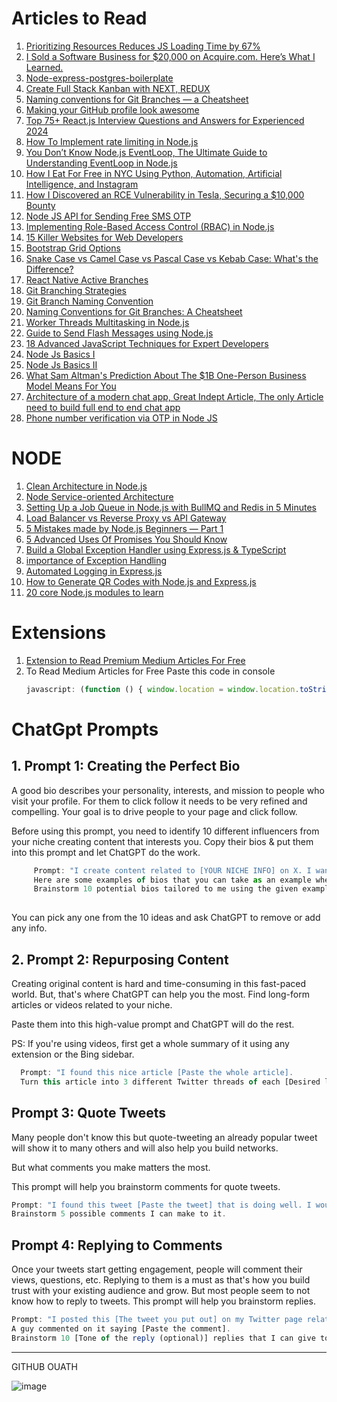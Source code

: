 # Articles to Read

1. [Prioritizing Resources Reduces JS Loading Time by 67%](https://freedium.cfd/medium.com/@Choco23/prioritizing-resources-reduces-js-loading-time-by-67-8139053444b5)
1. [I Sold a Software Business for $20,000 on Acquire.com. Here’s What I Learned.](https://readmedium.com/en/https:/medium.com/@_michaellin/i-sold-a-software-business-for-20-000-on-acquire-com-heres-what-i-learned-ac600c2a248f)
2. [Node-express-postgres-boilerplate](https://github.dev/japananh/node-express-postgres-boilerplate)
3. [Create Full Stack Kanban with NEXT, REDUX](https://www.freecodecamp.org/news/build-full-stack-app-with-typescript-nextjs-redux-toolkit-firebase/)
4. [Naming conventions for Git Branches — a Cheatsheet](https://medium.com/@abhay.pixolo/naming-conventions-for-git-branches-a-cheatsheet-8549feca2534)
5. [Making your GitHub profile look awesome](https://freedium.cfd/.com/codex/making-your-github-profile-look-awesome-869d6d130dbb)
6. [Top 75+ React.js Interview Questions and Answers for Experienced 2024](https://scriptedshadows.medium.com/react-js-interview-questions-and-answers-for-experienced-developers-ce78d26a3be8)
7. [How To Implement rate limiting in Node.js](https://readmedium.com/en/https:/ahmedsalman74.medium.com/how-to-implement-rate-limiting-in-node-js-14cb91d5cb6f)
8. [You Don’t Know Node.js EventLoop, The Ultimate Guide to Understanding EventLoop in Node.js](https://blog.bitsrc.io/you-dont-know-node-js-eventloop-8ee16831767)
9. [How I Eat For Free in NYC Using Python, Automation, Artificial Intelligence, and Instagram](https://medium.com/@chrisbuetti/how-i-eat-for-free-in-nyc-using-python-automation-artificial-intelligence-and-instagram-a5ed8a1e2a10)
10. [How I Discovered an RCE Vulnerability in Tesla, Securing a $10,000 Bounty](https://medium.com/@sahul1996l/how-i-discovered-an-rce-vulnerability-in-tesla-securing-a-10-000-bounty-62e725c2a6bd)
11. [Node JS API for Sending Free SMS OTP](https://medium.com/@mg_84673/node-js-api-for-sending-free-sms-otp-c9c3ebc14c0f)
12. [Implementing Role-Based Access Control (RBAC) in Node.js](https://medium.com/@techsuneel99/implementing-role-based-access-control-rbac-in-node-js-871591b80a83)
13. [15 Killer Websites for Web Developers](https://javascript.plainenglish.io/15-killer-websites-for-web-developers-97113695e775)
14. [Bootstrap Grid Options](https://getbootstrap.com/docs/4.0/layout/grid/#grid-options)
15. [Snake Case vs Camel Case vs Pascal Case vs Kebab Case: What's the Difference?](https://www.freecodecamp.org/news/snake-case-vs-camel-case-vs-pascal-case-vs-kebab-case-whats-the-difference/)
16. [React Native Active Branches](https://github.com/facebook/react-native/branches/active)
17. [Git Branching Strategies](https://www.engati.com/blog/git-branching-strategies#:~:text=GIT%20branching%20strategies%20are%20patterns,%2C%20stability%2C%20%26%20release%20management.)
18. [Git Branch Naming Convention](https://phoenixnap.com/kb/git-branch-name-convention)
19. [Naming Conventions for Git Branches: A Cheatsheet](https://medium.com/@abhay.pixolo/naming-conventions-for-git-branches-a-cheatsheet-8549feca2534)
20. [Worker Threads Multitasking in Node.js](https://medium.com/@manikmudholkar831995/worker-threads-multitasking-in-nodejs-6028cdf35e9d)
21. [Guide to Send Flash Messages using Node.js](https://peeyushjss.medium.com/guide-to-send-flash-messages-using-nodejs-b4f83d4b0bd7)
22. [18 Advanced JavaScript Techniques for Expert Developers](https://webcache.googleusercontent.com/search?q=cache:https://javascript.plainenglish.io/18-advanced-javascript-techniques-for-expert-developers-23633e62d4d2&strip=0&vwsrc=1&referer=medium-parser)
23. [Node Js Basics I ](https://umarfarooquekhan.medium.com/node-js-interview-questions-and-answer-part-2-7b2dbe8e5f48)
24. [Node Js Basics II ](https://umarfarooquekhan.medium.com/top-10-node-js-interview-questions-and-answer-6cad1a65a518)
25. [What Sam Altman's Prediction About The $1B One-Person Business Model Means For You](https://freedium.cfd/medium.com/swlh/what-sam-altmans-prediction-about-the-1b-one-person-business-model-means-for-you-4d1329a052ff)
26. [Architecture of a modern chat app, Great Indept Article, The only Article need to build full end to end chat app](https://medium.com/@rishabh011/enterprise-grade-architecture-of-a-modern-chat-app-d60a11867255)
27. [Phone number verification via OTP in Node JS](https://medium.com/@phone-email/phone-number-verification-via-otp-in-node-js-e6530b267dbb)


# NODE

1. [Clean Architecture in Node.js](https://medium.com/@ben.dev.io/clean-architecture-in-node-js-39c3358d46f3)
1. [Node Service-oriented Architecture](https://www.codementor.io/@evanbechtol/node-service-oriented-architecture-12vjt9zs9i)
1. [Setting Up a Job Queue in Node.js with BullMQ and Redis in 5 Minutes](https://medium.com/@mjdrehman/setting-up-a-job-queue-in-node-js-with-bullmq-and-redis-in-5-minutes-0f170928c0b5)
1. [Load Balancer vs Reverse Proxy vs API Gateway](https://medium.com/codenx/load-balancer-vs-reverse-proxy-vs-api-gateway-fcb79912abbf)
1. [5 Mistakes made by Node.js Beginners — Part 1](https://medium.com/deno-the-complete-reference/5-mistakes-made-by-node-js-beginners-part-1-3efda8c14c1c)
2. [5 Advanced Uses Of Promises You Should Know](https://freedium.cfd/blog.stackademic.com/5-advanced-uses-of-promises-you-should-know-cbc504f9f91b)
3. [Build a Global Exception Handler using Express.js & TypeScript](https://mirzaleka.medium.com/build-a-global-exception-handler-using-express-js-typescript-b9bb2f521e5e)
4. [importance of Exception Handling](https://mirzaleka.medium.com/server-side-exception-handling-patterns-practices-a889d0c557)
5. [Automated Logging in Express.js](https://mirzaleka.medium.com/automated-logging-in-express-js-a1f85ca6c5cd)
6. [How to Generate QR Codes with Node.js and Express.js](https://medium.com/@mohsinogen/how-to-generate-qr-codes-with-node-js-and-express-js-a098f9a38525)
7. [20 core Node.js modules to learn](https://blog.stackademic.com/20-core-node-js-modules-to-learn-48d8b1e40d32)

# Extensions
1. [Extension to Read Premium Medium Articles For Free](https://chrome.google.com/webstore/detail/egejbknaophaadmhijkepokfchkbnelc)
2. To Read Medium Articles for Free Paste this code in console
   ```js
   javascript: (function () { window.location = window.location.toString().replace("https://", "https://freedium.cfd/"); })();
   ```



# ChatGpt Prompts
## 1. Prompt 1: Creating the Perfect Bio

   A good bio describes your personality, interests, and mission to people who visit your profile. 
   For them to click follow it needs to be very refined and compelling. Your goal is to drive people to 
   your page and click follow.

   Before using this prompt, you need to identify 10 different influencers from your niche creating content
   that interests you. Copy their bios & put them into this prompt and let ChatGPT do the work.
      
  ```js
       Prompt: "I create content related to [YOUR NICHE INFO] on X. I want you to write a professional bio for my profile.
       Here are some examples of bios that you can take as an example when creating my bio [COPY AND PASTE THE BIOS].
       Brainstorm 10 potential bios tailored to me using the given examples as an inspiration for style and ideas."
   
  ````
   You can pick any one from the 10 ideas and ask ChatGPT to remove or add any info.


## 2. Prompt 2: Repurposing Content

   Creating original content is hard and time-consuming in this fast-paced world. But, that's where ChatGPT can help you the most.
   Find long-form articles or videos related to your niche.

  Paste them into this high-value prompt and ChatGPT will do the rest.

  PS: If you're using videos, first get a whole summary of it using any extension or the Bing sidebar.

   ```js
     Prompt: "I found this nice article [Paste the whole article].
     Turn this article into 3 different Twitter threads of each [Desired length] taking the best pieces out of it.

   ```
## Prompt 3: Quote Tweets

Many people don't know this but quote-tweeting an already popular tweet will show it to many others and 
will also help you build networks.

But what comments you make matters the most.

This prompt will help you brainstorm comments for quote tweets.

```js
Prompt: "I found this tweet [Paste the tweet] that is doing well. I would like to retweet it with my views.
Brainstorm 5 possible comments I can make to it.
``` 

## Prompt 4: Replying to Comments

Once your tweets start getting engagement, people will comment their views, questions, etc. 
Replying to them is a must as that's how you build trust with your existing audience and grow. 
But most people seem to not know how to reply to tweets. 
This prompt will help you brainstorm replies.

```js
Prompt: "I posted this [The tweet you put out] on my Twitter page related to [Insert your page info].
A guy commented on it saying [Paste the comment].
Brainstorm 10 [Tone of the reply (optional)] replies that I can give to him.
```


----------------------------------------------------------------------------------------

GITHUB OUATH 

![image](https://github.com/user-attachments/assets/f7db572f-a1d5-4eb1-8509-0b9d58fce06b)


